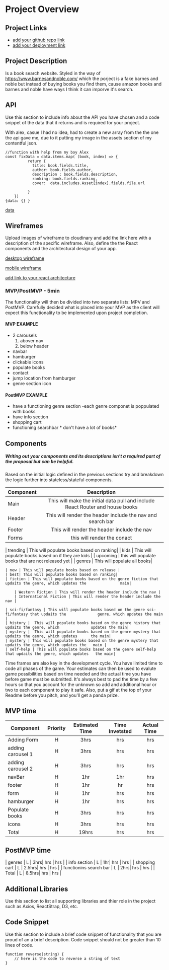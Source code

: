 # Project Overview

## Project Links

- [add your github repo link](https://github.com/redpumpkin21/Project-2)
- [add your deployment link](https://project-website-4t8g.onrender.com/)

## Project Description

Is a book search website. Styled in the way of https://www.barnesandnoble.com/ which the porject is a fake barnes and noble but instead of buying books you find them, cause amazon books and barnes and noble have ways I think it can imporve it's search. 

## API

Use this section to include info about the API you have chosen and a code snippet of the data that it returns and is required for your project. 

With alex, casue I had no idea, had to create a new array from the the one the api gave me, due to it putting my image in the assets section of my contentful json. 
```
//function with help from my boy Alex
const fixData = data.items.map( (book, index) => {
          return {
            title: book.fields.title,
            author: book.fields.author,
            description : book.fields.description,
            ranking: book.fields.ranking,
            cover:  data.includes.Asset[index].fields.file.url

          }
    })
{data: {} }
```
[data](https://res.cloudinary.com/dx3a3l6k0/image/upload/v1627667570/Screen_Shot_2021-07-30_at_1.49.09_PM_r2w8zn.png)

## Wireframes

Upload images of wireframe to cloudinary and add the link here with a description of the specific wireframe. Also, define the the React components and the architectural design of your app.

[desktop wireframe](https://res.cloudinary.com/dx3a3l6k0/image/upload/v1627589358/desktop_wirefram_2_fydblr.jpg)

[mobile wireframe](https://res.cloudinary.com/dx3a3l6k0/image/upload/v1627589365/phone_wrieframe_2_h8wncj.jpg)
 
[add link to your react architecture](https://docs.google.com/drawings/d/1-lyuWW1MqvBJNvNG6RQ3AIypMBYca-kl61t7l63Qry8/edit?usp=sharing)


### MVP/PostMVP - 5min

The functionality will then be divided into two separate lists: MPV and PostMVP.  Carefully decided what is placed into your MVP as the client will expect this functionality to be implemented upon project completion.  

#### MVP EXAMPLE
- 2 carousels
	1. abover nav
	2. below header
- navbar 
- hamburger
- clickable icons
- populate books
- contact
- jump location from hamburger
- genre section icon



#### PostMVP EXAMPLE

- have a functioning genre section 
-each genre componet is poppulated with books
- have info section
- shopping cart
- functioning searchbar * don't have a lot of books*


## Components
##### Writing out your components and its descriptions isn't a required part of the proposal but can be helpful.

Based on the initial logic defined in the previous sections try and breakdown the logic further into stateless/stateful components. 

| Component | Description | 
| --- | :---: |  
| Main| This will make the initial data pull and include React Router and house books| 
| Header | This will render the header include the nav  and search bar| 
| Footer | This will render the header include the nav | 
| Forms | this will render the conact|

| trending | This will populate books based on ranking| 
| kids | This will populate books based on if they are kids | 
| upcoming | this will populate books that are not released yet | 
| genres | This will populate all books|

	| new | This will populate books based on release | 
	| best| This will populate books based on ranking| 
	| fiction | This will populate books based on the genre fiction that updaits the genre, which updates the 				main| 

		| Western Fiction | This will render the header include the nav |
		| International Fiction | This will render the header include the nav |

	| sci-fi/fantasy | This will populate books based on the genre sci-fi/fantasy that updaits the          	genre, which updates the main | 
	| history |  This will populate books based on the genre history that updaits the genre, which   	 		updates the main| 
	| mystery |  This will populate books based on the genre mystery that updaits the genre, which updates 		the main|
	| mystery | This will populate books based on the genre mystery that updaits the genre, which updates the 	main | 
	| self-help | This will populate books based on the genre self-help that updaits the genre, which updates 	the	main|

Time frames are also key in the development cycle.  You have limited time to code all phases of the game.  Your estimates can then be used to evalute game possibilities based on time needed and the actual time you have before game must be submitted. It's always best to pad the time by a few hours so that you account for the unknown so add and additional hour or two to each component to play it safe. Also, put a gif at the top of your Readme before you pitch, and you'll get a panda prize.

## MVP time

| Component | Priority | Estimated Time | Time Invetsted | Actual Time |
| --- | :---: |  :---: | :---: | :---: |
| Adding Form | H | 3hrs| hrs | hrs |
| adding carousel 1 | H | 3hrs| hrs | hrs |
| adding carousel 2| H | 3hrs| hrs | hrs |
| navBar| H | 1hr|1hr | hrs |
| footer | H | 1hr| hr | hrs |
| form | H | 1hr| hrs | hrs |
| hamburger| H | 1hr| hrs | hrs |
| Populate books | H | 3hrs| hrs | hrs |
| icons | H | 3hrs| hrs | hrs |
| Total | H | 19hrs| hrs | hrs |

## PostMVP time
| genres | L | 3hrs| hrs | hrs |
| info section | L | 1hr| hrs | hrs |
| shopping cart | L | 2.5hrs| hrs | hrs |
| functionins search bar | L | 2hrs| hrs | hrs |
| Total | L | 8.5hrs| hrs | hrs |


## Additional Libraries
 Use this section to list all supporting libraries and thier role in the project such as Axios, ReactStrap, D3, etc. 

## Code Snippet

Use this section to include a brief code snippet of functionality that you are proud of an a brief description.  Code snippet should not be greater than 10 lines of code. 

```
function reverse(string) {
	// here is the code to reverse a string of text
}
```
